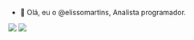 - 👋 Olá, eu o @elissomartins, Analista programador.

<div>
 <img altura="180em" src="https://github-readme-stats.vercel.app/api?username=elissomartins&show_icons=true&theme=dark&include_all_commits=true&count_private=true"/>
 <img altura="180em" src="https://github-readme-stats.vercel.app/api/top-langs/?username=elissomartins&layout=compact&langs_count=7&theme=dark"/>
</div>
